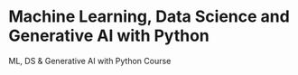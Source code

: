 # Machine Learning, Data Science and Generative AI with Python
 ML, DS & Generative AI with Python Course
